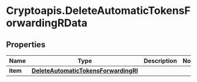 # Cryptoapis.DeleteAutomaticTokensForwardingRData

## Properties

Name | Type | Description | Notes
------------ | ------------- | ------------- | -------------
**item** | [**DeleteAutomaticTokensForwardingRI**](DeleteAutomaticTokensForwardingRI.md) |  | 


